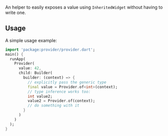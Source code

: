 An helper to easily exposes a value using `InheritedWidget` without having to write one.

## Usage

A simple usage example:

```dart
import 'package:provider/provider.dart';
main() {
  runApp(
    Provider(
      value: 42,
      child: Builder(
        builder: (context) => {
          // explicitly pass the generic type
          final value = Provider.of<int>(context);
          // type inference works too:
          int value2;
          value2 = Provider.of(context);
          // do something with it
        }
      )
    )
  );
}
```